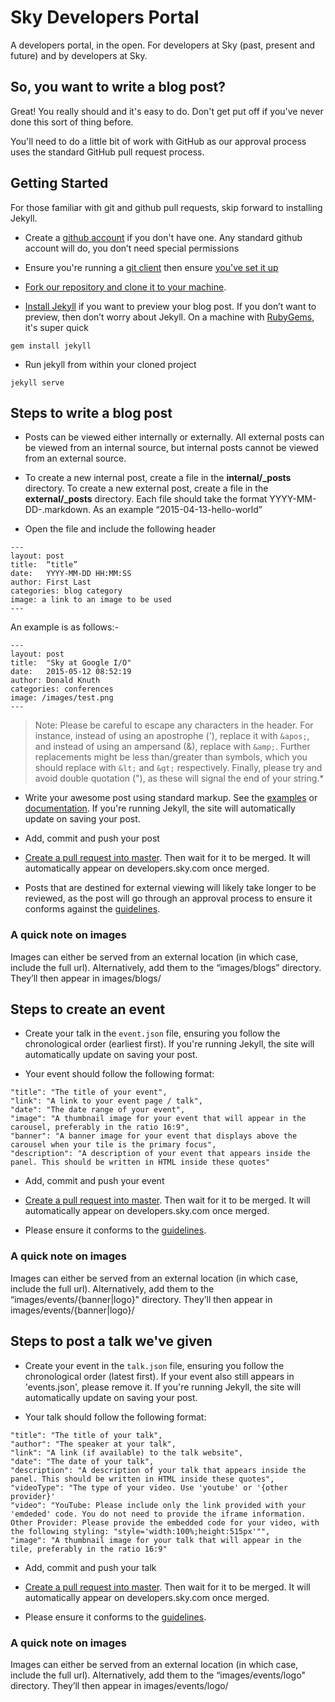 # Sky Developers Portal

A developers portal, in the open.  For developers at Sky (past, present and future) and by developers at Sky.

## So, you want to write a blog post?

Great! You really should and it's easy to do. Don't get put off if you've never done this sort of thing before.

You'll need to do a little bit of work with GitHub as our approval process uses the standard GitHub pull request process.

## Getting Started

For those familiar with git and github pull requests, skip forward to installing Jekyll.

* Create a [github account](https://github.com/join) if you don't have one. Any standard github account will do, you don’t need special permissions

* Ensure you're running a [git client](http://git-scm.com/downloads) then ensure [you've set it up](https://help.github.com/articles/set-up-git/)

* [Fork our repository and clone it to your machine](https://help.github.com/articles/fork-a-repo/).

* [Install Jekyll](http://jekyllrb.com/docs/installation/) if you want to preview your blog post. If you don’t want to preview, then don’t worry about Jekyll. On a machine with [RubyGems](https://rubygems.org/pages/download), it's super quick

```
gem install jekyll
```

* Run jekyll from within your cloned project

```
jekyll serve
```

## Steps to write a blog post

* Posts can be viewed either internally or externally. All external posts can be viewed from an internal source, but internal posts cannot be viewed from an external source.
* To create a new internal post, create a file in the **internal/_posts** directory. To create a new external post, create a file in the **external/_posts** directory. Each file should take the format YYYY-MM-DD-<meaningful-name-without-spaces>.markdown.  As an example “2015-04-13-hello-world”

* Open the file and include the following header

```
---
layout: post
title:  “title”
date:   YYYY-MM-DD HH:MM:SS
author: First Last
categories: blog category
image: a link to an image to be used
---
```
An example is as follows:-
```
---
layout: post
title:  "Sky at Google I/O"
date:   2015-05-12 08:52:19
author: Donald Knuth
categories: conferences
image: /images/test.png
---
```
> Note: Please be careful to escape any characters in the header. For instance, instead of using an apostrophe ('), replace it with `&apos;`, and instead of using an ampersand (&), replace with `&amp;`. Further replacements might be less than/greater than symbols, which you should replace with `&lt;` and `&gt;` respectively. Finally, please try and avoid double quotation ("), as these will signal the end of your string.*

* Write your awesome post using standard markup. See the [examples](https://github.com/BSkyB/bskyb.github.io/blob/master/_example_posts/2015-05-05-example-post.markdown) or [documentation](http://jekyllrb.com/docs/posts/). If you're running Jekyll, the site will automatically update on saving your post.

* Add, commit and push your post

* [Create a pull request into master](https://help.github.com/articles/using-pull-requests/). Then wait for it to be merged. It will automatically appear on developers.sky.com once merged.

* Posts that are destined for external viewing will likely take longer to be reviewed, as the post will go through an approval process to ensure it conforms against the [guidelines](https://github.com/BSkyB/bskyb.github.io/wiki/External-Guidelines).

### A quick note on images

Images can either be served from an external location (in which case, include the full url). Alternatively, add them to the “images/blogs” directory. They’ll then appear in images/blogs/<image name>


## Steps to create an event

* Create your talk in the `event.json` file, ensuring you follow the chronological order (earliest first). If you're running Jekyll, the site will automatically update on saving your post.

* Your event should follow the following format:
```
"title": "The title of your event",
"link": "A link to your event page / talk",
"date": "The date range of your event",
"image": "A thumbnail image for your event that will appear in the carousel, preferably in the ratio 16:9",
"banner": "A banner image for your event that displays above the carousel when your tile is the primary focus",
"description": "A description of your event that appears inside the panel. This should be written in HTML inside these quotes"
```

* Add, commit and push your event

* [Create a pull request into master](https://help.github.com/articles/using-pull-requests/). Then wait for it to be merged. It will automatically appear on developers.sky.com once merged.

* Please ensure it conforms to the [guidelines](https://github.com/BSkyB/bskyb.github.io/wiki/External-Guidelines).

### A quick note on images

Images can either be served from an external location (in which case, include the full url). Alternatively, add them to the “images/events/{banner|logo}" directory. They’ll then appear in images/events/{banner|logo}/<image name>

## Steps to post a talk we've given

* Create your event in the `talk.json` file, ensuring you follow the chronological order (latest first). If your event also still appears in 'events.json', please remove it. If you're running Jekyll, the site will automatically update on saving your post.

* Your talk should follow the following format:
```
"title": "The title of your talk",
"author": "The speaker at your talk",
"link": "A link (if available) to the talk website",
"date": "The date of your talk",
"description": "A description of your talk that appears inside the panel. This should be written in HTML inside these quotes",
"videoType": "The type of your video. Use 'youtube' or '{other provider}'
"video": "YouTube: Please include only the link provided with your 'emdeded' code. You do not need to provide the iframe information. Other Provider: Please provide the embedded code for your video, with the following styling: "style='width:100%;height:515px'"",
"image": "A thumbnail image for your talk that will appear in the tile, preferably in the ratio 16:9"
```

* Add, commit and push your talk

* [Create a pull request into master](https://help.github.com/articles/using-pull-requests/). Then wait for it to be merged. It will automatically appear on developers.sky.com once merged.

* Please ensure it conforms to the [guidelines](https://github.com/BSkyB/bskyb.github.io/wiki/External-Guidelines).

### A quick note on images

Images can either be served from an external location (in which case, include the full url). Alternatively, add them to the “images/events/logo" directory. They’ll then appear in images/events/logo/<image name>
